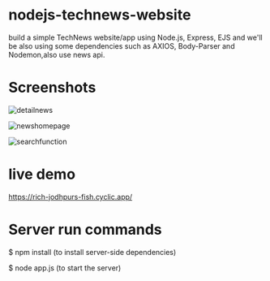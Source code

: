 # nodejs-technews-website

build a simple TechNews website/app using Node.js, Express, EJS and we'll be also using some dependencies such as AXIOS, Body-Parser and Nodemon,also use news api.
# Screenshots 
![detailnews](https://github.com/rohanh007/nodejs-technews-website.github.io/assets/77897898/c1887b2a-1147-422b-a8c6-7f4b94edaa26)


![newshomepage](https://github.com/rohanh007/nodejs-technews-website.github.io/assets/77897898/47b94bae-88bf-4b1f-8359-1da7f9686018)


![searchfunction](https://github.com/rohanh007/nodejs-technews-website.github.io/assets/77897898/3b8eaa46-6bfb-4193-bfc0-46c6d989986d)



# live demo 

https://rich-jodhpurs-fish.cyclic.app/

# Server run commands

$ npm install (to install server-side dependencies)

$ node app.js (to start the server)



